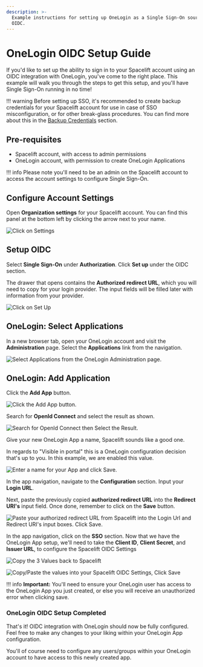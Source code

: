 ```yaml
---
description: >-
  Example instructions for setting up OneLogin as a Single Sign-On source via
  OIDC.
---
```


# OneLogin OIDC Setup Guide

If you'd like to set up the ability to sign in to your Spacelift account using an OIDC integration with OneLogin, you've come to the right place. This example will walk you through the steps to get this setup, and you'll have Single Sign-On running in no time!

!!! warning
    Before setting up SSO, it's recommended to create backup credentials for your Spacelift account for use in case of SSO misconfiguration, or for other break-glass procedures. You can find more about this in the [Backup Credentials](./backup-credentials.md) section.

## Pre-requisites

- Spacelift account, with access to admin permissions
- OneLogin account, with permission to create OneLogin Applications

!!! info
    Please note you'll need to be an admin on the Spacelift account to access the account settings to configure Single Sign-On.

## Configure Account Settings

Open **Organization settings** for your Spacelift account.
You can find this panel at the bottom left by clicking the arrow next to your name.

![Click on Settings](../../assets/screenshots/organization-settings-2025-05-08.png)

## Setup OIDC

Select **Single Sign-On** under **Authorization**. Click **Set up** under the OIDC section.

The drawer that opens contains the **Authorized redirect URL**, which you will need to copy for your login provider.
The input fields will be filled later with information from your provider.

![Click on Set Up](../../assets/screenshots/oidc/sso-set-up-oidc-2025-04-08.png)

## OneLogin: Select Applications

In a new browser tab, open your OneLogin account and visit the **Administration** page. Select the **Applications** link from the navigation.

![Select Applications from the OneLogin Administration page.](../../assets/screenshots/1-onelogin-select-applications.png)

## OneLogin: Add Application

Click the **Add App** button.

![Click the Add App button.](../../assets/screenshots/2-onelogin-add-app.png)

Search for **OpenId Connect** and select the result as shown.

![Search for OpenId Connect then Select the Result.](../../assets/screenshots/3-onelogin-search-openidc.png)

Give your new OneLogin App a name, Spacelift sounds like a good one.

In regards to "Visible in portal" this is a OneLogin configuration decision that's up to you. In this example, we are enabled this value.

![Enter a name for your App and click Save.](../../assets/screenshots/4-set-onelogin-app-name-and-save.png)

In the app navigation, navigate to the **Configuration** section. Input your **Login URL**.

Next, paste the previously copied **authorized redirect URL** into the **Redirect URI's** input field. Once done, remember to click on the **Save** button.

![Paste your authorized redirect URL from Spacelift into the Login Url and Redirect URI's input boxes. Click Save.](../../assets/screenshots/5-onelogin-app-configuration1.png)

In the app navigation, click on the **SSO** section. Now that we have the OneLogin App setup, we'll need to take the **Client ID**, **Client Secret**, and **Issuer URL**, to configure the Spacelift OIDC Settings

![Copy the 3 Values back to Spacelift](../../assets/screenshots/copy-onelogin-configuration.png)

![Copy/Paste the values into your Spacelift OIDC Settings, Click Save](../../assets/screenshots/configure-spacelift-oidc-settings.png)

!!! info
    **Important:** You'll need to ensure your OneLogin user has access to the OneLogin App you just created, or else you will receive an unauthorized error when clicking save.

### OneLogin OIDC Setup Completed

That's it! OIDC integration with OneLogin should now be fully configured. Feel free to make any changes to your liking within your OneLogin App configuration.

You'll of course need to configure any users/groups within your OneLogin account to have access to this newly created app.

